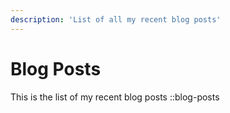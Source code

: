 ```yaml
---
description: 'List of all my recent blog posts'
---
```

# Blog Posts
This is the list of my recent blog posts
::blog-posts

